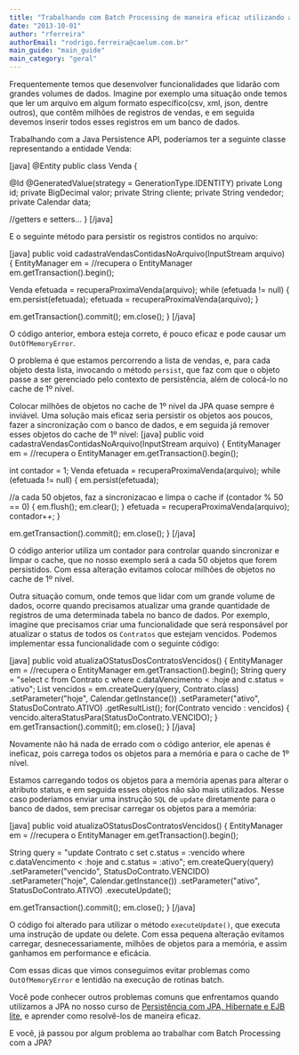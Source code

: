 ```yaml
---
title: "Trabalhando com Batch Processing de maneira eficaz utilizando a JPA"
date: "2013-10-01"
author: "rferreira"
authorEmail: "rodrigo.ferreira@caelum.com.br"
main_guide: "main_guide"
main_category: "geral"
---
```


Frequentemente temos que desenvolver funcionalidades que lidarão com grandes volumes de dados. Imagine por exemplo uma situação onde temos que ler um arquivo em algum formato específico(csv, xml, json, dentre outros), que contêm milhões de registros de vendas, e em seguida devemos inserir todos esses registros em um banco de dados.

Trabalhando com a Java Persistence API, poderíamos ter a seguinte classe representando a entidade Venda:

\[java\] @Entity public class Venda {

@Id @GeneratedValue(strategy = GenerationType.IDENTITY) private Long id; private BigDecimal valor; private String cliente; private String vendedor; private Calendar data;

//getters e setters... } \[/java\]

E o seguinte método para persistir os registros contidos no arquivo:

\[java\] public void cadastraVendasContidasNoArquivo(InputStream arquivo) { EntityManager em = //recupera o EntityManager em.getTransaction().begin();

Venda efetuada = recuperaProximaVenda(arquivo); while (efetuada != null) { em.persist(efetuada); efetuada = recuperaProximaVenda(arquivo); }

em.getTransaction().commit(); em.close(); } \[/java\]

O código anterior, embora esteja correto, é pouco eficaz e pode causar um `OutOfMemoryError`.

O problema é que estamos percorrendo a lista de vendas, e, para cada objeto desta lista, invocando o método `persist`, que faz com que o objeto passe a ser gerenciado pelo contexto de persistência, além de colocá-lo no cache de 1º nível.

Colocar milhões de objetos no cache de 1º nível da JPA quase sempre é inviável. Uma solução mais eficaz seria persistir os objetos aos poucos, fazer a sincronização com o banco de dados, e em seguida já remover esses objetos do cache de 1º nível: \[java\] public void cadastraVendasContidasNoArquivo(InputStream arquivo) { EntityManager em = //recupera o EntityManager em.getTransaction().begin();

int contador = 1; Venda efetuada = recuperaProximaVenda(arquivo); while (efetuada != null) { em.persist(efetuada);

//a cada 50 objetos, faz a sincronizacao e limpa o cache if (contador % 50 == 0) { em.flush(); em.clear(); } efetuada = recuperaProximaVenda(arquivo); contador++; }

em.getTransaction().commit(); em.close(); } \[/java\]

O código anterior utiliza um contador para controlar quando sincronizar e limpar o cache, que no nosso exemplo será a cada 50 objetos que forem persistidos. Com essa alteração evitamos colocar milhões de objetos no cache de 1º nível.

Outra situação comum, onde temos que lidar com um grande volume de dados, ocorre quando precisamos atualizar uma grande quantidade de registros de uma determinada tabela no banco de dados. Por exemplo, imagine que precisamos criar uma funcionalidade que será responsável por atualizar o status de todos os `Contratos` que estejam vencidos. Podemos implementar essa funcionalidade com o seguinte código:

\[java\] public void atualizaOStatusDosContratosVencidos() { EntityManager em = //recupera o EntityManager em.getTransaction().begin(); String query = "select c from Contrato c where c.dataVencimento < :hoje and c.status = :ativo"; List<Contrato> vencidos = em.createQuery(query, Contrato.class) .setParameter("hoje", Calendar.getInstance()) .setParameter("ativo", StatusDoContrato.ATIVO) .getResultList(); for(Contrato vencido : vencidos) { vencido.alteraStatusPara(StatusDoContrato.VENCIDO); } em.getTransaction().commit(); em.close(); } \[/java\]

Novamente não há nada de errado com o código anterior, ele apenas é ineficaz, pois carrega todos os objetos para a memória e para o cache de 1º nível.

Estamos carregando todos os objetos para a memória apenas para alterar o atributo status, e em seguida esses objetos não são mais utilizados. Nesse caso poderíamos enviar uma instrução `SQL` de `update` diretamente para o banco de dados, sem precisar carregar os objetos para a memória:

\[java\] public void atualizaOStatusDosContratosVencidos() { EntityManager em = //recupera o EntityManager em.getTransaction().begin();

String query = "update Contrato c set c.status = :vencido where c.dataVencimento < :hoje and c.status = :ativo"; em.createQuery(query) .setParameter("vencido", StatusDoContrato.VENCIDO) .setParameter("hoje", Calendar.getInstance()) .setParameter("ativo", StatusDoContrato.ATIVO) .executeUpdate();

em.getTransaction().commit(); em.close(); } \[/java\]

O código foi alterado para utilizar o método `executeUpdate()`, que executa uma instrução de update ou delete. Com essa pequena alteração evitamos carregar, desnecessariamente, milhões de objetos para a memória, e assim ganhamos em performance e eficácia.

Com essas dicas que vimos conseguimos evitar problemas como `OutOfMemoryError` e lentidão na execução de rotinas batch.

Você pode conhecer outros problemas comuns que enfrentamos quando utilizamos a JPA no nosso curso de [Persistência com JPA, Hibernate e EJB lite](http://www.caelum.com.br/curso-persistencia-java-jpa-hibernate/ "Curso JPA"), e aprender como resolvê-los de maneira eficaz.

E você, já passou por algum problema ao trabalhar com Batch Processing com a JPA?
